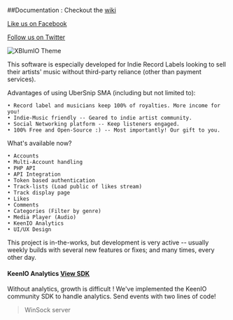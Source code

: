 ##Documentation : Checkout the [wiki](https://github.com/UberSnip/SocialMusicApp/wiki)

[Like us on Facebook](https://www.facebook.com/UberSnipDev)

[Follow us on Twitter](https://twitter.com/UberSnipDev)

![XBlumIO Theme](https://raw.githubusercontent.com/UberSnip/SocialMusicApp/UXBlumIO/UXBlumIO/screen_shots/ss-01.gif)

This software is especially developed for Indie Record Labels looking to sell their artists' music without third-party reliance (other than payment services).

Advantages of using UberSnip SMA (including but not limited to):

	• Record label and musicians keep 100% of royalties. More income for you!
	• Indie-Music friendly -- Geared to indie artist community.
	• Social Networking platform -- Keep listeners engaged.
	• 100% Free and Open-Source :) -- Most importantly! Our gift to you.

What's available now?

	• Accounts 
	• Multi-Account handling
	• PHP API
	• API Integration
	• Token based authentication
	• Track-lists (Load public of likes stream)
	• Track display page
	• Likes
	• Comments
	• Categories (Filter by genre)
	• Media Player (Audio)
	• KeenIO Analytics
	• UI/UX Design

This project is in-the-works, but development is very active -- usually weekly builds with several new features or fixes; and many times, every other day.

#### KeenIO Analytics [View SDK](https://github.com/UberSnip/keenio-cpp-sdk/)

Without analytics, growth is difficult ! We've implemented the KeenIO community SDK to handle analytics. Send events with two lines of code! 
	


> WinSock server
